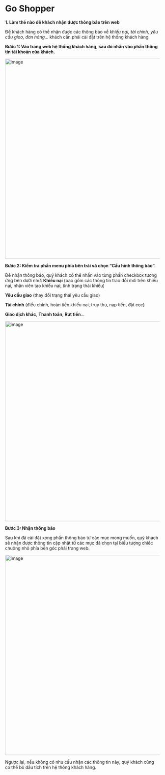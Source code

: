 # Go Shopper
**1.	Làm thế nào để khách nhận được thông báo trên web**

Để khách hàng có thể nhận được các thông báo về *khiếu nại, tài chính, yêu cầu giao, đơn hàng…* khách cần phải cài đặt trên hệ thống khách hàng.

**Bước 1: Vào trang web hệ thống khách hàng, sau đó nhấn vào phần thông tin tài khoản của khách.**

<img width="650" alt="image" src="https://user-images.githubusercontent.com/121548042/213068956-f7a47c74-063d-45ce-82a8-196fd7e64e56.png">

**Bước 2: Kiểm tra phần menu phía bên trái và chọn “Cấu hình thông báo”.**

Để nhận thông báo, quý khách có thể nhấn vào từng phần checkbox tương ứng bên dưới như: 
**Khiếu nại** (bao gồm các thông tin trao đổi mới trên khiếu nại, nhân viên tạo khiếu nại, tình trạng thái khiếu)

**Yêu cầu giao** (thay đổi trạng thái yêu cầu giao)

**Tài chính** (điều chỉnh, hoàn tiền khiếu nại, truy thu, nạp tiền, đặt cọc)

**Giao dịch khác**, **Thanh toán**, **Rút tiền**…

<img width="650" alt="image" src="https://user-images.githubusercontent.com/121548042/213068991-80637e2f-2788-483d-a3f6-5d6103973a89.png">

**Bước 3: Nhận thông báo**

Sau khi đã cài đặt xong phần thông báo từ các mục mong muốn, quý khách sẽ nhận được thông tin cập nhật từ các mục đã chọn tại biểu tượng chiếc chuông nhỏ phía bên góc phải trang web.
 
<img width="650" alt="image" src="https://user-images.githubusercontent.com/121548042/213069007-d57af6a7-5daf-4c44-adf8-40e23a6a6bbb.png">

Ngược lại, nếu không có nhu cầu nhận các thông tin này, quý khách cũng có thể bỏ dấu tích trên hệ thống khách hàng.

